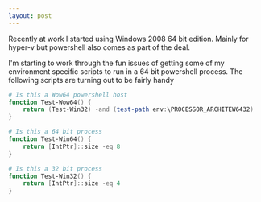 ```yaml
---
layout: post
---
```

Recently at work I started using Windows 2008 64 bit edition. Mainly for hyper-v but powershell also comes as part of the deal.

I'm starting to work through the fun issues of getting some of my environment specific scripts to run in a 64 bit powershell process. The following scripts are turning out to be fairly handy

``` powershell
# Is this a Wow64 powershell host
function Test-Wow64() {
    return (Test-Win32) -and (test-path env:\PROCESSOR_ARCHITEW6432)
}

# Is this a 64 bit process
function Test-Win64() {
    return [IntPtr]::size -eq 8
}

# Is this a 32 bit process
function Test-Win32() {
    return [IntPtr]::size -eq 4
}
```
